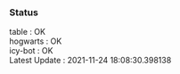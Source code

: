 ### Status


table : OK  
hogwarts : OK  
icy-bot : OK  
Latest Update : 2021-11-24 18:08:30.398138
